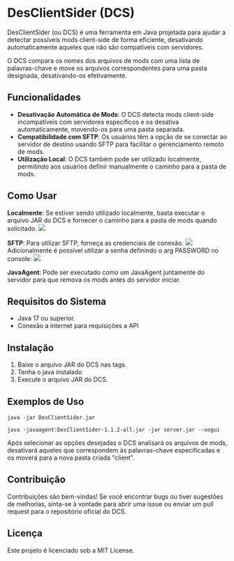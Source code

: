 # DesClientSider (DCS)

DesClientSider (ou DCS) é uma ferramenta em Java projetada para ajudar  a detectar possíveis mods client-side de forma eficiente, desativando automaticamente aqueles que não são compatíveis com servidores.

O DCS compara os nomes dos arquivos de mods com uma lista de palavras-chave e move os arquivos correspondentes para uma pasta designada, desativando-os efetivamente.

## Funcionalidades

-   **Desativação Automática de Mods**: O DCS detecta mods client-side incompatíveis com servidores específicos e os desativa automaticamente, movendo-os para uma pasta separada.
-   **Compatibilidade com SFTP**: Os usuários têm a opção de se conectar ao servidor de destino usando SFTP para facilitar o gerenciamento remoto de mods.
-   **Utilização Local**: O DCS também pode ser utilizado localmente, permitindo aos usuários definir manualmente o caminho para a pasta de mods.

## Como Usar
    
**Localmente**: Se estiver sendo utilizado localmente, basta executar o arquivo JAR do DCS e fornecer o caminho para a pasta de mods quando solicitado.
![](https://i.imgur.com/rHdsAV8.png)

**SFTP**: Para utilizar SFTP, forneça as credenciais de conexão.
![](https://i.imgur.com/wv39V3u.png)
Adicionalmente é possível utilizar a senha definindo o arg PASSWORD no console:
![](https://i.imgur.com/HFP8QfK.png)

**JavaAgent**: Pode ser executado como um JavaAgent juntamente do servidor para que remova os mods antes do servidor iniciar.

## Requisitos do Sistema

-   Java 17 ou superior.
-   Conexão a internet para requisições a API

## Instalação

1.  Baixe o arquivo JAR do DCS nas tags.
2.  Tenha o java instalado
3.  Execute o arquivo JAR do DCS.

## Exemplos de Uso

`java -jar DesClientSider.jar` 

`java -javaagent:DesClientSider-1.1.2-all.jar -jar server.jar --nogui` 

Após selecionar as opções desejadas o DCS analisará os arquivos de mods, desativará aqueles que correspondem às palavras-chave especificadas e os moverá para a nova pasta criada "client".

## Contribuição

Contribuições são bem-vindas! Se você encontrar bugs ou tiver sugestões de melhorias, sinta-se à vontade para abrir uma issue ou enviar um pull request para o repositório oficial do DCS.

## Licença

Este projeto é licenciado sob a MIT License.
